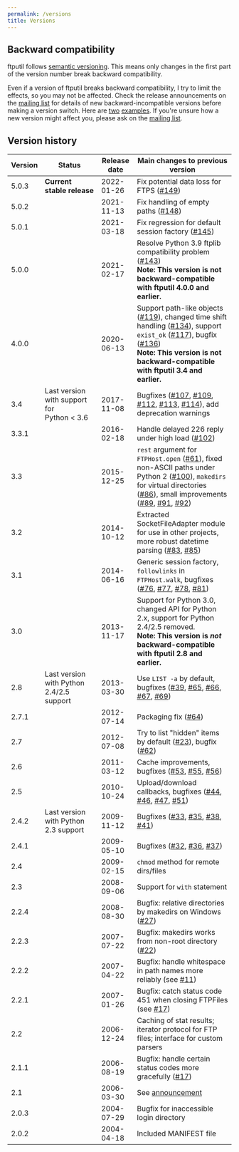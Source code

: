 ```yaml
---
permalink: /versions
title: Versions
---
```


## Backward compatibility

ftputil follows [semantic versioning](https://semver.org/). This means
only changes in the first part of the version number break backward
compatibility.

Even if a version of ftputil breaks backward compatibility, I try to
limit the effects, so you may not be affected. Check the release
announcements on the [mailing
list](/community#mailing-list) for details of new
backward-incompatible versions before making a version switch. Here
are
[two](https://lists.sr.ht/~sschwarzer/ftputil/%3C29e84e80-a3dc-6508-f46f-d517a4192926%40sschwarzer.net%3E)
[examples](https://lists.sr.ht/~sschwarzer/ftputil/%3Cdf64c8ed-2a03-be3d-6bb0-236fc85c90a9%40sschwarzer.net%3E).
If you're unsure how a new version might affect you, please ask on the
[mailing list](/community#mailing-list).

## Version history

| Version | Status | Release date | Main changes to previous version |
|---------|--------|--------------|----------------------------------|
| 5.0.3 | **Current stable release** | 2022-01-26 | Fix potential data loss for FTPS ([#149](https://todo.sr.ht/~sschwarzer/ftputil/149)) |
| 5.0.2 |  | 2021-11-13 | Fix handling of empty paths ([#148](https://todo.sr.ht/~sschwarzer/ftputil/148)) |
| 5.0.1 |  | 2021-03-18 | Fix regression for default session factory ([#145](https://todo.sr.ht/~sschwarzer/ftputil/145)) |
| 5.0.0 |  | 2021-02-17 | Resolve Python 3.9 ftplib compatibility problem ([#143](https://todo.sr.ht/~sschwarzer/ftputil/143)) <br> **Note: This version is not backward-compatible with ftputil 4.0.0 and earlier.** |
| 4.0.0 |  | 2020-06-13 | Support path-like objects ([#119](https://todo.sr.ht/~sschwarzer/ftputil/119)), changed time shift handling ([#134](https://todo.sr.ht/~sschwarzer/ftputil/134)), support `exist_ok` ([#117](https://todo.sr.ht/~sschwarzer/ftputil/117)), bugfix ([#136](https://todo.sr.ht/~sschwarzer/ftputil/136)) <br> **Note: This version is not backward-compatible with ftputil 3.4 and earlier.** |
| 3.4 | Last version with support for Python < 3.6 | 2017-11-08 | Bugfixes ([#107](https://todo.sr.ht/~sschwarzer/ftputil/107), [#109](https://todo.sr.ht/~sschwarzer/ftputil/109), [#112](https://todo.sr.ht/~sschwarzer/ftputil/112), [#113](https://todo.sr.ht/~sschwarzer/ftputil/113), [#114](https://todo.sr.ht/~sschwarzer/ftputil/114)), add deprecation warnings |
| 3.3.1 | | 2016-02-18 | Handle delayed 226 reply under high load ([#102](https://todo.sr.ht/~sschwarzer/ftputil/102)) |
| 3.3 | | 2015-12-25 | `rest` argument for `FTPHost.open` ([#61](https://todo.sr.ht/~sschwarzer/ftputil/61)), fixed non-ASCII paths under Python 2 ([#100](https://todo.sr.ht/~sschwarzer/ftputil/100)), `makedirs` for virtual directories ([#86](https://todo.sr.ht/~sschwarzer/ftputil/86)), small improvements ([#89](https://todo.sr.ht/~sschwarzer/ftputil/89), [#91](https://todo.sr.ht/~sschwarzer/ftputil/91), [#92](https://todo.sr.ht/~sschwarzer/ftputil/92)) |
| 3.2 | | 2014-10-12 | Extracted SocketFileAdapter module for use in other projects, more robust datetime parsing ([#83](https://todo.sr.ht/~sschwarzer/ftputil/83), [#85](https://todo.sr.ht/~sschwarzer/ftputil/85)) |
| 3.1 | | 2014-06-16 | Generic session factory, `followlinks` in `FTPHost.walk`, bugfixes ([#76](https://todo.sr.ht/~sschwarzer/ftputil/76), [#77](https://todo.sr.ht/~sschwarzer/ftputil/77), [#78](https://todo.sr.ht/~sschwarzer/ftputil/78), [#81](https://todo.sr.ht/~sschwarzer/ftputil/81)) |
| 3.0 | | 2013-11-17 | Support for Python 3.0, changed API for Python 2.x, support for Python 2.4/2.5 removed. <br> **Note: This version is *not* backward-compatible with ftputil 2.8 and earlier.** |
| 2.8 | Last version with Python 2.4/2.5 support | 2013-03-30 | Use `LIST -a` by default, bugfixes ([#39](https://todo.sr.ht/~sschwarzer/ftputil/39), [#65](https://todo.sr.ht/~sschwarzer/ftputil/65), [#66](https://todo.sr.ht/~sschwarzer/ftputil/66), [#67](https://todo.sr.ht/~sschwarzer/ftputil/67), [#69](https://todo.sr.ht/~sschwarzer/ftputil/69)) |
| 2.7.1 | | 2012-07-14 | Packaging fix ([#64](https://todo.sr.ht/~sschwarzer/ftputil/64)) |
| 2.7 | | 2012-07-08 | Try to list "hidden" items by default ([#23](https://todo.sr.ht/~sschwarzer/ftputil/23)), bugfix ([#62](https://todo.sr.ht/~sschwarzer/ftputil/62)) |
| 2.6 | | 2011-03-12 | Cache improvements, bugfixes ([#53](https://todo.sr.ht/~sschwarzer/ftputil/53), [#55](https://todo.sr.ht/~sschwarzer/ftputil/55), [#56](https://todo.sr.ht/~sschwarzer/ftputil/56)) |
| 2.5 | | 2010-10-24 | Upload/download callbacks, bugfixes ([#44](https://todo.sr.ht/~sschwarzer/ftputil/44), [#46](https://todo.sr.ht/~sschwarzer/ftputil/46), [#47](https://todo.sr.ht/~sschwarzer/ftputil/47), [#51](https://todo.sr.ht/~sschwarzer/ftputil/51)) |
| 2.4.2 | Last version with Python 2.3 support | 2009-11-12 | Bugfixes ([#33](https://todo.sr.ht/~sschwarzer/ftputil/33), [#35](https://todo.sr.ht/~sschwarzer/ftputil/35), [#38](https://todo.sr.ht/~sschwarzer/ftputil/38), [#41](https://todo.sr.ht/~sschwarzer/ftputil/41)) |
| 2.4.1 | | 2009-05-10 | Bugfixes ([#32](https://todo.sr.ht/~sschwarzer/ftputil/32), [#36](https://todo.sr.ht/~sschwarzer/ftputil/36), [#37](https://todo.sr.ht/~sschwarzer/ftputil/37)) |
| 2.4 | | 2009-02-15 | `chmod` method for remote dirs/files |
| 2.3 | | 2008-09-06 | Support for `with` statement |
| 2.2.4 | | 2008-08-30 | Bugfix: relative directories by makedirs on Windows ([#27](https://todo.sr.ht/~sschwarzer/ftputil/27)) |
| 2.2.3 | | 2007-07-22 | Bugfix: makedirs works from non-root directory ([#22](https://todo.sr.ht/~sschwarzer/ftputil/22)) |
| 2.2.2 | | 2007-04-22 | Bugfix: handle whitespace in path names more reliably (see [#11](https://todo.sr.ht/~sschwarzer/ftputil/11)) |
| 2.2.1 | | 2007-01-26 | Bugfix: catch status code 451 when closing FTPFiles (see [#17](https://todo.sr.ht/~sschwarzer/ftputil/17)) |
| 2.2 |  | 2006-12-24 | Caching of stat results; iterator protocol for FTP files; interface for custom parsers   |
| 2.1.1 | | 2006-08-19 | Bugfix: handle certain status codes more gracefully ([#17](https://todo.sr.ht/~sschwarzer/ftputil/17)) |
| 2.1 | | 2006-03-30 | See [announcement](https://lists.sr.ht/~sschwarzer/ftputil/%3C442C4F04.90002%40sschwarzer.net%3E) |
| 2.0.3 | | 2004-07-29 | Bugfix for inaccessible login directory |
| 2.0.2 | | 2004-04-18 | Included MANIFEST file |
